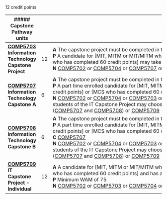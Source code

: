 12 credit points

|##### **Capstone Pathway units**|   |   |
|---|---|---|
|**[COMP5703](https://www.sydney.edu.au/units/COMP5703)  <br>Information Technology Capstone Project**|12|**A** The capstone project must be completed in the final semester.  <br>**P** A candidate for [MIT, MITM or MIT/MITM who has completed 36 credit points] or [MCS who has completed 60 credit points] may take this unit.  <br>**N** [COMP5702](https://www.sydney.edu.au/units/COMP5702) or [COMP5704](https://www.sydney.edu.au/units/COMP5704) or [COMP5707](https://www.sydney.edu.au/units/COMP5707) or [COMP5708](https://www.sydney.edu.au/units/COMP5708) or [COMP5709](https://www.sydney.edu.au/units/COMP5709) or [COMP5802](https://www.sydney.edu.au/units/COMP5802)|
|**[COMP5707](https://www.sydney.edu.au/units/COMP5707)  <br>Information Technology Capstone A**|6|**A** The capstone project must be completed in the final semesters.  <br>**P** A part time enrolled candidate for [MIT, MITM or MIT/MITM who has completed 36 credit points] or [MCS who has completed 60 credit points] may take this unit  <br>**N** [COMP5702](https://www.sydney.edu.au/units/COMP5702) or [COMP5704](https://www.sydney.edu.au/units/COMP5704) or [COMP5703](https://www.sydney.edu.au/units/COMP5703) or [COMP5709](https://www.sydney.edu.au/units/COMP5709) or [COMP5802](https://www.sydney.edu.au/units/COMP5802) Eligible students of the IT Capstone Project may choose either [COMP5703](https://www.sydney.edu.au/units/COMP5703) or ([COMP5707](https://www.sydney.edu.au/units/COMP5707) and [COMP5708](https://www.sydney.edu.au/units/COMP5708)) or [COMP5709](https://www.sydney.edu.au/units/COMP5709)|
|**[COMP5708](https://www.sydney.edu.au/units/COMP5708)  <br>Information Technology Capstone B**|6|**A** The capstone project must be completed in the final semesters.  <br>**P** A part time enrolled candidate for [MIT, MITM or MIT/MITM who has completed 36 credit points] or [MCS who has completed 60 credit points] may take this unit  <br>**C** [COMP5707](https://www.sydney.edu.au/units/COMP5707)  <br>**N** [COMP5702](https://www.sydney.edu.au/units/COMP5702) or [COMP5704](https://www.sydney.edu.au/units/COMP5704) or [COMP5703](https://www.sydney.edu.au/units/COMP5703) or [COMP5709](https://www.sydney.edu.au/units/COMP5709) or [COMP5802](https://www.sydney.edu.au/units/COMP5802) Eligible students of the IT Capstone Project may choose either [COMP5703](https://www.sydney.edu.au/units/COMP5703) or ([COMP5707](https://www.sydney.edu.au/units/COMP5707) and [COMP5708](https://www.sydney.edu.au/units/COMP5708)) or [COMP5709](https://www.sydney.edu.au/units/COMP5709)|
|**[COMP5709](https://www.sydney.edu.au/units/COMP5709)  <br>IT Capstone Project - Individual**|12|**A** A candidate for [MIT, MITM or MIT/MITM who has completed 36 credit points] or [MCS who has completed 60 credit points] and has a WAM of 75 or over may take this unit.  <br>**P** Minimum WAM of 75  <br>**N** [COMP5702](https://www.sydney.edu.au/units/COMP5702) or [COMP5703](https://www.sydney.edu.au/units/COMP5703) or [COMP5704](https://www.sydney.edu.au/units/COMP5704) or [COMP5707](https://www.sydney.edu.au/units/COMP5707) or [COMP5708](https://www.sydney.edu.au/units/COMP5708) or [COMP5802](https://www.sydney.edu.au/units/COMP5802)|
